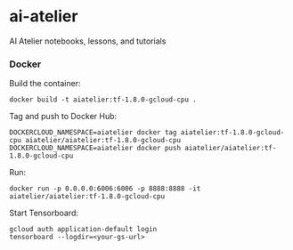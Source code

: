 # ai-atelier
AI Atelier notebooks, lessons, and tutorials

### Docker 

Build the container:

```
docker build -t aiatelier:tf-1.8.0-gcloud-cpu .
```

Tag and push to Docker Hub:
```
DOCKERCLOUD_NAMESPACE=aiatelier docker tag aiatelier:tf-1.8.0-gcloud-cpu aiatelier/aiatelier:tf-1.8.0-gcloud-cpu
DOCKERCLOUD_NAMESPACE=aiatelier docker push aiatelier/aiatelier:tf-1.8.0-gcloud-cpu
```

Run:

```
docker run -p 0.0.0.0:6006:6006 -p 8888:8888 -it aiatelier/aiatelier:tf-1.8.0-gcloud-cpu
```

Start Tensorboard:
```
gcloud auth application-default login
tensorboard --logdir=<your-gs-url>
```

